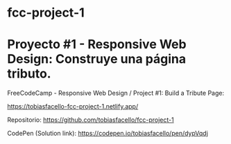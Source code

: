 # fcc-project-1
# Proyecto #1 - Responsive Web Design: Construye una página tributo.

FreeCodeCamp - Responsive Web Design / Project #1: Build a Tribute Page:

https://tobiasfacello-fcc-project-1.netlify.app/

Repositorio: https://github.com/tobiasfacello/fcc-project-1

CodePen (Solution link): https://codepen.io/tobiasfacello/pen/dypVqdj
